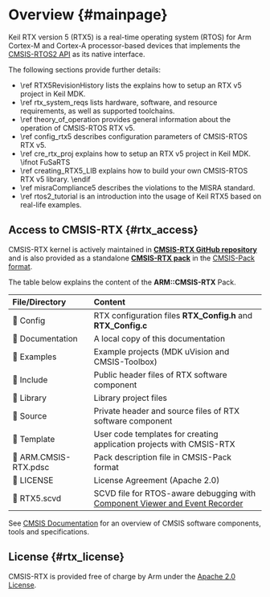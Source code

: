 ﻿# Overview {#mainpage}

Keil RTX version 5 (RTX5) is a real-time operating system (RTOS) for Arm Cortex-M and Cortex-A processor-based devices that implements the [CMSIS-RTOS2 API](https://arm-software.github.io/CMSIS_6/latest/RTOS2/html/index.html) as its native interface.

The following sections provide further details:

 - \ref RTX5RevisionHistory lists the  explains how to setup an RTX v5 project in Keil MDK.
 - \ref rtx_system_reqs lists hardware, software, and resource requirements, as well as supported toolchains.
 - \ref theory_of_operation provides general information about the operation of CMSIS-RTOS RTX v5.
 - \ref config_rtx5 describes configuration parameters of CMSIS-RTOS RTX v5.
 - \ref cre_rtx_proj explains how to setup an RTX v5 project in Keil MDK.
\ifnot FuSaRTS
 - \ref creating_RTX5_LIB explains how to build your own CMSIS-RTOS RTX v5 library.
\endif
 - \ref misraCompliance5 describes the violations to the MISRA standard.
 - \ref rtos2_tutorial is an introduction into the usage of Keil RTX5 based on real-life examples.

## Access to CMSIS-RTX {#rtx_access}

CMSIS-RTX kernel is actively maintained in [**CMSIS-RTX GitHub repository**](https://github.com/ARM-software/CMSIS-RTX) and is also provided as a standalone [**CMSIS-RTX pack**](https://www.keil.arm.com/packs/cmsis-rtx-arm/versions/) in the [CMSIS-Pack format](https://open-cmsis-pack.github.io/Open-CMSIS-Pack-Spec/main/html/index.html).

The table below explains the content of the **ARM::CMSIS-RTX** Pack.

 File/Directory        | Content
:----------------------|:---------------------------------------------------------
 📂 Config             | RTX configuration files **RTX_Config.h** and **RTX_Config.c**
 📂 Documentation      | A local copy of this documentation
 📂 Examples           | Example projects (MDK uVision and CMSIS-Toolbox)
 📂 Include            | Public header files of RTX software component
 📂 Library            | Library project files
 📂 Source             | Private header and source files of RTX software component
 📂 Template           | User code templates for creating application projects with CMSIS-RTX
 📄 ARM.CMSIS-RTX.pdsc | Pack description file in CMSIS-Pack format
 📄 LICENSE            | License Agreement (Apache 2.0)
 📄 RTX5.scvd          | SCVD file for RTOS-aware debugging with [Component Viewer and Event Recorder](https://arm-software.github.io/CMSIS-View/latest/index.html)

See [CMSIS Documentation](https://arm-software.github.io/CMSIS_6/) for an overview of CMSIS software components, tools and specifications.

## License {#rtx_license}

CMSIS-RTX is provided free of charge by Arm under the [Apache 2.0 License](https://raw.githubusercontent.com/ARM-software/CMSIS-RTX/main/LICENSE).
